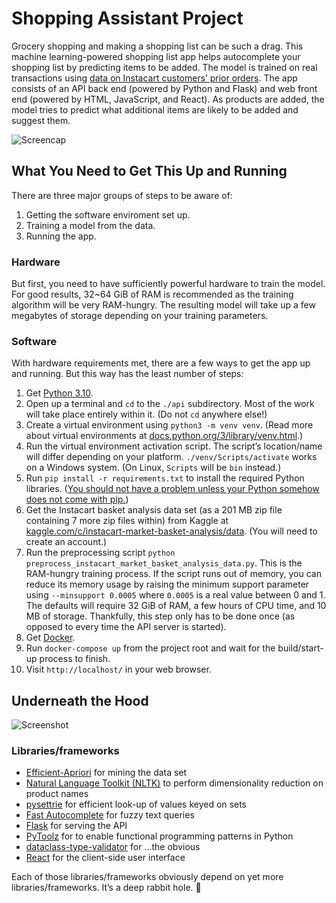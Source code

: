 # Shopping Assistant Project
Grocery shopping and making a shopping list can be such a drag. This machine learning-powered shopping list app helps autocomplete your shopping list by predicting items to be added. The model is trained on real transactions using [data on Instacart customers’ prior orders](https://www.kaggle.com/c/instacart-market-basket-analysis/data). The app consists of an API back end (powered by Python and Flask) and web front end (powered by HTML, JavaScript, and React). As products are added, the model tries to predict what additional items are likely to be added and suggest them.

![Screencap](https://user-images.githubusercontent.com/65802312/147989178-c2023e91-4bae-4658-b187-2e95c9358539.gif)

## What You Need to Get This Up and Running

There are three major groups of steps to be aware of:
 1. Getting the software enviroment set up.
 2. Training a model from the data.
 3. Running the app.

### Hardware

But first, you need to have sufficiently powerful hardware to train the model. For good results, 32~64 GiB of RAM is recommended as the training algorithm will be very RAM-hungry. The resulting model will take up a few megabytes of storage depending on your training parameters.

### Software

With hardware requirements met, there are a few ways to get the app up and running. But this way has the least number of steps:

1. Get [Python 3.10](https://www.python.org/downloads/release/python-3101/).
2. Open up a terminal and `cd` to the `./api` subdirectory. Most of the work will take place entirely within it. (Do not `cd` anywhere else!)
3. Create a virtual environment using `python3 -m venv venv`. (Read more about virtual environments at [docs.python.org/3/library/venv.html](https://docs.python.org/3/library/venv.html).)
4. Run the virtual environment activation script. The script’s location/name will differ depending on your platform. `./venv/Scripts/activate` works on a Windows system. (On Linux, `Scripts` will be `bin` instead.)
5. Run `pip install -r requirements.txt` to install the required Python libraries. ([You should not have a problem unless your Python somehow does not come with pip.](https://pip.pypa.io/en/stable/installation/))
6. Get the Instacart basket analysis data set (as a 201 MB zip file containing 7 more zip files within) from Kaggle at [kaggle.com/c/instacart-market-basket-analysis/data](https://www.kaggle.com/c/instacart-market-basket-analysis/data). (You will need to create an account.)
7. Run the preprocessing script `python preprocess_instacart_market_basket_analysis_data.py`. This is the RAM-hungry training process. If the script runs out of memory, you can reduce its memory usage by raising the minimum support parameter using `--minsupport 0.0005` where `0.0005` is a real value between 0 and 1. The defaults will require 32 GiB of RAM, a few hours of CPU time, and 10 MB of storage. Thankfully, this step only has to be done once (as opposed to every time the API server is started).
8. Get [Docker](https://www.docker.com/products/docker-desktop).
9. Run `docker-compose up` from the project root and wait for the build/start-up process to finish.
10. Visit `http://localhost/` in your web browser.

## Underneath the Hood

![Screenshot](https://user-images.githubusercontent.com/65802312/147992569-0664b770-4dd4-45dc-829f-6c164bfcc1d2.png)

### Libraries/frameworks

* [Efficient-Apriori](https://github.com/tommyod/Efficient-Apriori) for mining the data set
* [Natural Language Toolkit (NLTK)](https://www.nltk.org/) to perform dimensionality reduction on product names
* [pysettrie](https://github.com/mmihaltz/pysettrie) for efficient look-up of values keyed on sets
* [Fast Autocomplete](https://github.com/seperman/fast-autocomplete) for fuzzy text queries
* [Flask](https://palletsprojects.com/p/flask/) for serving the API
* [PyToolz](https://github.com/pytoolz/toolz/) for to enable functional programming patterns in Python
* [dataclass-type-validator](https://github.com/levii/dataclass-type-validator) for …the obvious
* [React](https://reactjs.org/) for the client-side user interface

Each of those libraries/frameworks obviously depend on yet more libraries/frameworks. It’s a deep rabbit hole. 🐰
